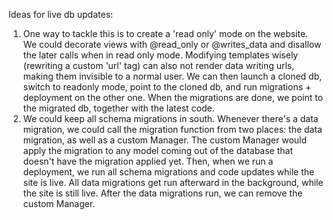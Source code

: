 Ideas for live db updates:

1. One way to tackle this is to create a 'read only' mode on the website. We could decorate views with @read_only or @writes_data and disallow the later calls when in read only mode. Modifying templates wisely (rewriting a custom 'url' tag) can also not render data writing urls, making them invisible to a normal user. We can then launch a cloned db, switch to readonly mode, point to the cloned db, and run migrations + deployment on the other one. When the migrations are done, we point  to the migrated db, together with the latest code.
2. We could keep all schema migrations in south. Whenever there's a data migration, we could call the migration function from two places: the data migration, as well as a custom Manager. The custom Manager would apply the migration to any model coming out of the database that doesn't have the migration applied yet. Then, when we run a deployment, we run all schema migrations and code updates while the site is live. All data migrations get run afterward in the background, while the site is still live. After the data migrations run, we can remove the custom Manager.